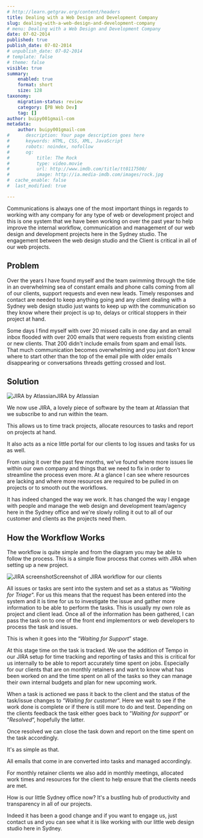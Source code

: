```yaml
---
# http://learn.getgrav.org/content/headers
title: Dealing with a Web Design and Development Company
slug: dealing-with-a-web-design-and-development-company
# menu: Dealing with a Web Design and Development Company
date: 07-02-2014
published: true
publish_date: 07-02-2014
# unpublish_date: 07-02-2014
# template: false
# theme: false
visible: true
summary:
    enabled: true
    format: short
    size: 128
taxonomy:
    migration-status: review
    category: [PB Web Dev]
    tag: []
author: buipy001gmail-com
metadata:
    author: buipy001gmail-com
#      description: Your page description goes here
#      keywords: HTML, CSS, XML, JavaScript
#      robots: noindex, nofollow
#      og:
#          title: The Rock
#          type: video.movie
#          url: http://www.imdb.com/title/tt0117500/
#          image: http://ia.media-imdb.com/images/rock.jpg
#  cache_enable: false
#  last_modified: true

---
```


Communications is always one of the most important things in regards to working with any company for any type of web or development project and this is one system that we have been working on over the past year to help improve the internal workflow, communication and management of our web design and development projects here in the Sydney studio. The engagement between the web design studio and the Client is critical in all of our web projects.

## Problem

Over the years I have found myself and the team swimming through the tide in an overwhelming sea of constant emails and phone calls coming from all of our clients, support requests and even new leads. Timely responses and contact are needed to keep anything going and any client dealing with a Sydney web design studio just wants to keep up with the communication so they know where their project is up to, delays or critical stoppers in their project at hand.

Some days I find myself with over 20 missed calls in one day and an email inbox flooded with over 200 emails that were requests from existing clients or new clients. That 200 didn't include emails from spam and email lists. That much communication becomes overwhelming and you just don't know where to start other than the top of the email pile with older emails disappearing or conversations threads getting crossed and lost.

## Solution

![JIRA by Atlassian](/images/2014/02/jira-300x163.png)JIRA by Atlassian



We now use JIRA, a lovely piece of software by the team at Atlassian that we subscribe to and run within the team.

This allows us to time track projects, allocate resources to tasks and report on projects at hand.

It also acts as a nice little portal for our clients to log issues and tasks for us as well.

From using it over the past few months, we've found where more issues lie within our own company and things that we need to fix in order to streamline the process even more. At a glance I can see where resources are lacking and where more resources are required to be pulled in on projects or to smooth out the workflows.

It has indeed changed the way we work. It has changed the way I engage with people and manage the web design and development team/agency here in the Sydney office and we're slowly rolling it out to all of our customer and clients as the projects need them.

## How the Workflow Works

The workflow is quite simple and from the diagram you may be able to follow the process. This is a simple flow process that comes with JIRA when setting up a new project.

![JIRA screenshot](/images/2014/02/Screen-Shot-2014-02-07-at-6.54.25-am.png)Screenshot of JIRA workflow for our clients



All issues or tasks are sent into the system and set as a status as “*Waiting for Triage*“. For us this means that the request has been entered into the system and it is time for us to investigate the issue and gather more information to be able to perform the tasks. This is usually my own role as project and client lead. Once all of the information has been gathered, I can pass the task on to one of the front end implementors or web developers to process the task and issues.

This is when it goes into the “*Waiting for Support*” stage.

At this stage time on the task is tracked. We use the addition of Tempo in our JIRA setup for time tracking and reporting of tasks and this is critical for us internally to be able to report accurately time spent on jobs. Especially for our clients that are on monthly retainers and want to know what has been worked on and the time spent on all of the tasks so they can manage their own internal budgets and plan for new upcoming work.

When a task is actioned we pass it back to the client and the status of the task/issue changes to “*Waiting for customer*“. Here we wait to see if the work done is complete or if there is still more to do and test. Depending on the clients feedback the task either goes back to “*Waiting for support*” or “*Resolved*“, hopefully the latter.

Once resolved we can close the task down and report on the time spent on the task accordingly.

It's as simple as that.

All emails that come in are converted into tasks and managed accordingly.

For monthly retainer clients we also add in monthly meetings, allocated work times and resources for the client to help ensure that the clients needs are met.

How is our little Sydney office now? It's a bustling hub of productivity and transparency in all of our projects.

Indeed it has been a good change and if you want to engage us, just contact us and you can see what it is like working with our little web design studio here in Sydney.